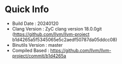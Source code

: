 # Quick Info
* Build Date : 20240120
* Clang Version : ZyC clang version 18.0.0git (https://github.com/llvm/llvm-project b1d4265a5f5345065e5c2aedf50787da05ddcc08)
* Binutils Version : master
* Compiled Based : https://github.com/llvm/llvm-project/commit/b1d4265a

